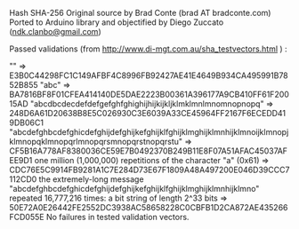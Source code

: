 Hash SHA-256 Original source by Brad Conte (brad AT bradconte.com) Ported to Arduino library and objectified by Diego Zuccato (ndk.clanbo@gmail.com)

Passed validations (from http://www.di-mgt.com.au/sha_testvectors.html ) :

"" => E3B0C44298FC1C149AFBF4C8996FB92427AE41E4649B934CA495991B7852B855
"abc" => BA7816BF8F01CFEA414140DE5DAE2223B00361A396177A9CB410FF61F20015AD
"abcdbcdecdefdefgefghfghighijhijkijkljklmklmnlmnomnopnopq" => 248D6A61D20638B8E5C026930C3E6039A33CE45964FF2167F6ECEDD419DB06C1
"abcdefghbcdefghicdefghijdefghijkefghijklfghijklmghijklmnhijklmnoijklmnopjklmnopqklmnopqrlmnopqrsmnopqrstnopqrstu" => CF5B16A778AF8380036CE59E7B0492370B249B11E8F07A51AFAC45037AFEE9D1
one million (1,000,000) repetitions of the character "a" (0x61) => CDC76E5C9914FB9281A1C7E284D73E67F1809A48A497200E046D39CCC7112CD0
the extremely-long message "abcdefghbcdefghicdefghijdefghijkefghijklfghijklmghijklmnhijklmno" repeated 16,777,216 times: a bit string of length 2^33 bits => 50E72A0E26442FE2552DC3938AC58658228C0CBFB1D2CA872AE435266FCD055E
No failures in tested validation vectors.